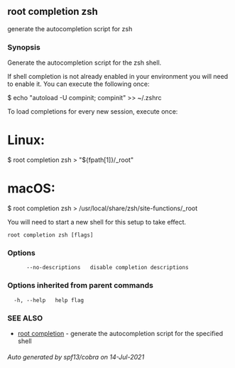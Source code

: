 ## root completion zsh

generate the autocompletion script for zsh

### Synopsis


Generate the autocompletion script for the zsh shell.

If shell completion is not already enabled in your environment you will need
to enable it.  You can execute the following once:

$ echo "autoload -U compinit; compinit" >> ~/.zshrc

To load completions for every new session, execute once:
# Linux:
$ root completion zsh > "${fpath[1]}/_root"
# macOS:
$ root completion zsh > /usr/local/share/zsh/site-functions/_root

You will need to start a new shell for this setup to take effect.


```
root completion zsh [flags]
```

### Options

```
      --no-descriptions   disable completion descriptions
```

### Options inherited from parent commands

```
  -h, --help   help flag
```

### SEE ALSO

* [root completion](root_completion.md)	 - generate the autocompletion script for the specified shell

###### Auto generated by spf13/cobra on 14-Jul-2021
